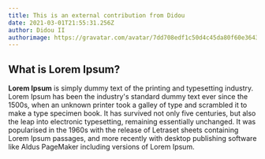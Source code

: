 ```yaml
---
title: This is an external contribution from Didou
date: 2021-03-01T21:55:31.256Z
author: Didou II
authorimage: https://gravatar.com/avatar/7dd708edf1c50d4c45da80f60e3643e7?s=192
---
```

## What is Lorem Ipsum?

**Lorem Ipsum** is simply dummy text of the printing and typesetting industry. Lorem Ipsum has been the industry's standard dummy text ever since the 1500s, when an unknown printer took a galley of type and scrambled it to make a type specimen book. It has survived not only five centuries, but also the leap into electronic typesetting, remaining essentially unchanged. It was popularised in the 1960s with the release of Letraset sheets containing Lorem Ipsum passages, and more recently with desktop publishing software like Aldus PageMaker including versions of Lorem Ipsum.